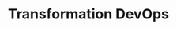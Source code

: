 ---
title: Transformation DevOps
ExternalLink: https://cdn2.hubspot.net/hubfs/732832/One-pagers/FR_Transformation_DevOps_Proposition_de_solution.pdf
resources:
- name: "thumbnail"
  src: "devops-transformation.png"
slug: "tranformation-devops"
description:
keywords:
tags:
---